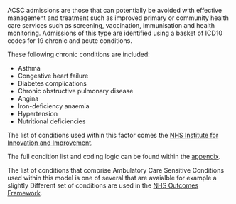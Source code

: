 ACSC admissions are those that can potentially be avoided with effective management and treatment such as improved primary or community health care services such as screening, vaccination, immunisation and health monitoring. Admissions of this type are identified using a basket of ICD10 codes for 19 chronic and acute conditions.

These following chronic conditions are included:

* Asthma
* Congestive heart failure
* Diabetes complications
* Chronic obstructive pulmonary disease
* Angina
* Iron-deficiency anaemia
* Hypertension
* Nutritional deficiencies

The list of conditions used within this factor comes the [NHS Institute for Innovation and Improvement][1].

[1]: https://digital.nhs.uk/data-and-information/data-tools-and-services/data-services/innovative-uses-of-data/demand-on-healthcare/ambulatory-care-sensitive-conditions

The full condition list and coding logic can be found within the [appendix][2].

[2]: https://digital.nhs.uk/binaries/content/assets/website-assets/data-and-information/data-tools-and-services/data-services/innovative-uses-of-data/acsc-appendix-a.pdf

The list of conditions that comprise Ambulatory Care Sensitive Conditions used within this model is one of several that are avaialble for example a slightly Different set of conditions are used in the [NHS Outcomes Framework][3].

[3]: https://digital.nhs.uk/data-and-information/publications/statistical/nhs-outcomes-framework/february-2021/domain-2-enhancing-quality-of-life-for-people-with-long-term-conditions-nof/2.3.i-unplanned-hospitalisation-for-chronic-ambulatory-care-sensitive-conditions